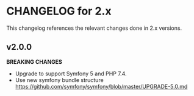 # CHANGELOG for 2.x
This changelog references the relevant changes done in 2.x versions.


## v2.0.0
__BREAKING CHANGES__

* Upgrade to support Symfony 5 and PHP 7.4.
* Use new symfony bundle structure https://github.com/symfony/symfony/blob/master/UPGRADE-5.0.md
